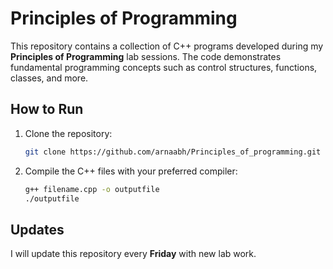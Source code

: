 
# Principles of Programming

This repository contains a collection of C++ programs developed during my **Principles of Programming** lab sessions. The code demonstrates fundamental programming concepts such as control structures, functions, classes, and more.

## How to Run
1. Clone the repository:
   ```bash
   git clone https://github.com/arnaabh/Principles_of_programming.git
   ```
2. Compile the C++ files with your preferred compiler:
   ```bash
   g++ filename.cpp -o outputfile
   ./outputfile
   ```

## Updates
I will update this repository every **Friday** with new lab work.

